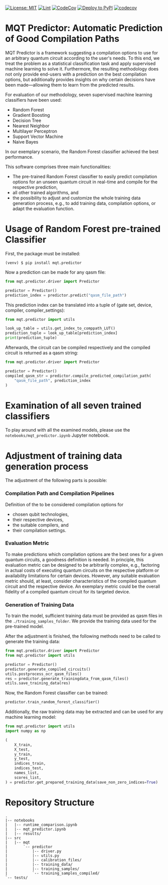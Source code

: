 [![License: MIT](https://img.shields.io/badge/license-MIT-blue.svg?style=flat-square)](https://opensource.org/licenses/MIT)
[![Lint](https://github.com/nquetschlich/MQTPredictor/actions/workflows/linter.yml/badge.svg)](https://github.com/nquetschlich/MQTPredictor/actions/workflows/linter.yml)
[![CodeCov](https://github.com/nquetschlich/MQTPredictor/actions/workflows/coverage.yml/badge.svg)](https://github.com/nquetschlich/MQTPredictor/actions/workflows/coverage.yml)
[![Deploy to PyPI](https://github.com/cda-tum/MQTPredictor/actions/workflows/deploy.yml/badge.svg)](https://github.com/cda-tum/MQTPredictor/actions/workflows/deploy.yml)
[![codecov](https://codecov.io/gh/cda-tum/MQTPredictor/branch/main/graph/badge.svg?token=ZL5js1wjrB)](https://codecov.io/gh/cda-tum/MQTPredictor)

# MQT Predictor: Automatic Prediction of Good Compilation Paths

MQT Predictor is a framework suggesting a compilation options to use for an arbitrary quantum circuit according to the user's needs.
To this end, we treat the problem as a statistical classification task and apply supervised machine learning to solve it.
Furthermore, the resulting methodology does not only provide end-users with a prediction on the best compilation options,
but additionally provides insights on why certain decisions have been made—allowing them to learn from the predicted results.

For evaluation of our methodology, seven supervised machine learning classifiers have been used:

- Random Forest
- Gradient Boosting
- Decision Tree
- Nearest Neighbor
- Multilayer Perceptron
- Support Vector Machine
- Naive Bayes

In our exemplary scenario, the Random Forest classifier achieved the best performance.

This software comprises three main functionalities:

- The pre-trained Random Forest classifier to easily predict compilation options for an unseen quantum circuit
  in real-time and compile for the respective prediction,
- all other trained algorithms, and
- the possibility to adjust and customize the whole training data generation process, e.g., to add training data, compilation options, or adapt the evaluation function.

# Usage of Random Forest pre-trained Classifier

First, the package must be installed:

```console
(venv) $ pip install mqt.predictor
```

Now a prediction can be made for any qasm file:

```python
from mqt.predictor.driver import Predictor

predictor = Predictor()
prediction_index = predictor.predict("qasm_file_path")
```

This prediction index can be translated into a tuple of (gate set, device, compiler, compiler_settings):

```python
from mqt.predictor import utils

look_up_table = utils.get_index_to_comppath_LUT()
prediction_tuple = look_up_table[prediction_index]
print(prediction_tuple)
```

Afterwards, the circuit can be compiled respectively and the compiled circuit is returned as a qasm string:

```python
from mqt.predictor.driver import Predictor

predictor = Predictor()
compiled_qasm_str = predictor.compile_predicted_compilation_path(
    "qasm_file_path", prediction_index
)
```

# Examination of all seven trained classifiers

To play around with all the examined models, please use the `notebooks/mqt_predictor.ipynb` Jupyter notebook.

# Adjustment of training data generation process

The adjustment of the following parts is possible:

### Compilation Path and Compilation Pipelines

Definition of the to be considered compilation options for

- chosen qubit technologies,
- their respective devices,
- the suitable compilers, and
- their compilation settings.

### Evaluation Metric

To make predictions which compilation options are the best ones for a given quantum circuits, a goodness definition is needed.
In principle, this evaluation metric can be designed to be arbitrarily complex, e.g., factoring in actual costs of executing quantum circuits on the respective platform or availability limitations for certain devices.
However, any suitable evaluation metric should, at least, consider characteristics of the compiled quantum circuit and the respective device.
An exemplary metric could be the overall fidelity of a compiled quantum circuit for its targeted device.

### Generation of Training Data

To train the model, sufficient training data must be provided as qasm files in the `./training_samples_folder`.
We provide the training data used for the pre-trained model.

After the adjustment is finished, the following methods need to be called to generate the training data:

```python
from mqt.predictor.driver import Predictor
from mqt.predictor import utils

predictor = Predictor()
predictor.generate_compiled_circuits()
utils.postprocess_ocr_qasm_files()
res = predictor.generate_trainingdata_from_qasm_files()
utils.save_training_data(res)
```

Now, the Random Forest classifier can be trained:

```python
predictor.train_random_forest_classifier()
```

Additionally, the raw training data may be extracted and can be used for any machine learning model:

```python
from mqt.predictor import utils
import numpy as np

(
    X_train,
    X_test,
    y_train,
    y_test,
    indices_train,
    indices_test,
    names_list,
    scores_list,
) = predictor.get_prepared_training_data(save_non_zero_indices=True)
```

# Repository Structure

```
.
|-- notebooks
|   |-- runtime_comparison.ipynb
|   |-- mqt_predictor.ipynb
|   |-- results/
|-- src
|   |-- mqt
|       `-- predictor
|           |-- driver.py
|           |-- utils.py
|           |-- calibration_files/
|           |-- training_data/
|           |-- training_samples/
|           `-- training_samples_compiled/
`-- tests/
```
